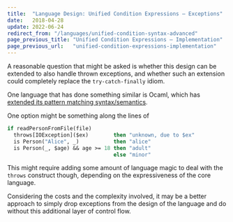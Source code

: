 ```yaml
---
title:  "Language Design: Unified Condition Expressions – Exceptions"
date:   2018-04-28
update: 2022-06-24
redirect_from: "/languages/unified-condition-syntax-advanced"
page_previous_title: "Unified Condition Expressions – Implementation"
page_previous_url:   "unified-condition-expressions-implementation"
---
```


A reasonable question that might be asked is whether this design can be extended to also handle thrown exceptions,
and whether such an extension could completely replace the `try-catch-finally` idiom.

One language that has done something similar is Ocaml, which has
[extended its pattern matching syntax/semantics](https://blog.janestreet.com/pattern-matching-and-exception-handling-unite/).

One option might be something along the lines of

```ml
if readPersonFromFile(file)
  throws[IOException]($ex)        then "unknown, due to $ex"
  is Person("Alice", _)           then "alice"
  is Person(_, $age) && age >= 18 then "adult"
                                  else "minor"
```

This might require adding some amount of language magic to deal with the `throws` construct though,
depending on the expressiveness of the core language.

Considering the costs and the complexity involved, it may be a better approach to simply drop exceptions from the design
of the language and do without this additional layer of control flow.
